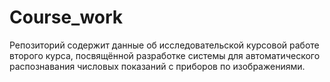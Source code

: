 # Course_work
Репозиторий содержит данные об исследовательской курсовой работе второго курса, посвящённой разработке системы для автоматического распознавания числовых показаний с приборов по изображениями.
